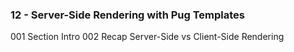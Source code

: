 ### 12 - Server-Side Rendering with Pug Templates
001 Section Intro
002 Recap Server-Side vs Client-Side Rendering